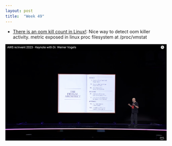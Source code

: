 ```yaml
---
layout: post
title:  "Week 49"
---
```


* [There is an oom kill count in Linux!](https://medium.com/opsops/there-is-an-oom-kill-count-in-linux-e9936aa33102): Nice way to detect oom killer activity. metric exposed in linux proc filesystem at /proc/vmstat

![The frugal architect: Architecture principals Werner Vogels identified working at AWS](/assets/2023/the_frugal_architect.png)